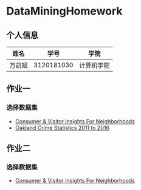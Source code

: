 # DataMiningHomework

## 个人信息

|  姓名  |    学号    |    学院    |
| :----: | :--------: | :--------: |
| 万凯斌 | 3120181030 | 计算机学院 |



## 作业一

### 选择数据集

- [Consumer & Visitor Insights For Neighborhoods](https://www.kaggle.com/safegraph/visit-patterns-by-census-block-group)
- [Oakland Crime Statistics 2011 to 2016](https://www.kaggle.com/cityofoakland/oakland-crime-statistics-2011-to-2016)





## 作业二

### 选择数据集

- [Consumer & Visitor Insights For Neighborhoods](https://www.kaggle.com/safegraph/visit-patterns-by-census-block-group)

